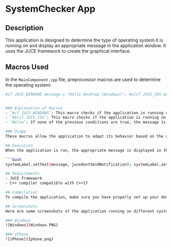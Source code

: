 # SystemChecker App

## Description
This application is designed to determine the type of operating system it is running on and display an appropriate message in the application window. It uses the JUCE framework to create the graphical interface.

## Macros Used
In the `MainComponent.cpp` file, preprocessor macros are used to determine the operating system:

```bash
#if JUCE_WINDOWS message = "Hello Desktop (Windows)"; #elif JUCE_IOS message = "Hello iPhone"; #else message = "Unknown System"; #endif


### Explanation of Macros
- `#if JUCE_WINDOWS`: This macro checks if the application is running on a Windows system. If the condition is true, the message is set to "Hello Desktop (Windows)".
- `#elif JUCE_IOS`: This macro checks if the application is running on an iOS system (iPhone). If the condition is true, the message is set to "Hello iPhone".
- `#else`: If none of the previous conditions are true, the message is set to "Unknown System".

### Usage
These macros allow the application to adapt its behavior based on the operating system it is running on. In this case, the message displayed in the application window changes depending on the detected operating system.

## Execution
When the application is run, the appropriate message is displayed in the center of the application window, thanks to the label (`juce::Label`) configured in the `MainComponent` class constructor.

```bash
systemLabel.setText(message, jucedontSendNotification); systemLabel.setJustificationType(juceJustification::centred); addAndMakeVisible(systemLabel);

## Requirements
- JUCE framework
- C++ compiler compatible with C++17

## Compilation
To compile the application, make sure you have properly set up your development environment with the JUCE framework and a C++ compiler compatible with C++17.

## Screenshots
Here are some screenshots of the application running on different systems:

### Windows
![Windows](Windows.PNG)

### iPhone
![iPhone](Iphone.png)
